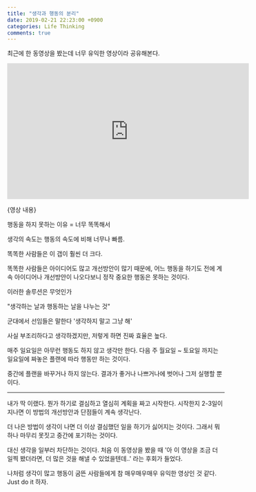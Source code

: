 ```yaml
---
title: "생각과 행동의 분리"
date: 2019-02-21 22:23:00 +0900
categories: Life Thinking
comments: true
---
```


최근에 한 동영상을 봤는데 너무 유익한 영상이라 공유해본다.
<iframe width="560" height="315" src="https://www.youtube.com/embed/L6BJBapYQ2k" frameborder="0" allow="autoplay; encrypted-media" allowfullscreen></iframe>

{영상 내용}

행동을 하지 못하는 이유 = 너무 똑똑해서

생각의 속도는 행동의 속도에 비해 너무나 빠름.

똑똑한 사람들은 이 갭이 훨씬 더 크다.

똑똑한 사람들은 아이디어도 많고 개선방안이 많기 때문에, 어느 행동을 하기도 전에 계속 아이디어나 개선방안이 나오다보니 정작 중요한 행동은 못하는 것이다.

이러한 솔루션은 무엇인가

"생각하는 날과 행동하는 날을 나누는 것"

군대에서 선임들은 말한다 '생각하지 말고 그냥 해'

사실 부조리하다고 생각하겠지만, 저렇게 하면 진짜 효율은 높다.

매주 일요일은 아무런 행동도 하지 않고 생각만 한다. 다음 주 월요일 ~ 토요일 까지는 일요일에 짜놓은 플랜에 따라 행동만 하는 것이다.

중간에 플랜을 바꾸거나 하지 않는다. 결과가 좋거나 나쁘거나에 벗어나 그저 실행할 뿐이다.

-----------------------------------------------

내가 딱 이랬다. 뭔가 하기로 결심하고 열심히 계획을 짜고 시작한다. 시작한지 2-3일이 지나면 이 방법의 개선방안과 단점들이 계속 생각난다.

더 나은 방법이 생각이 나면 더 이상 결심했던 일을 하기가 싫어지는 것이다. 그래서 뭐하나 마무리 못짓고 중간에 포기하는 것이다.

대신 생각을 일부러 차단하는 것이다. 처음 이 동영상을 봤을 때 '아 이 영상을 조금 더 일찍 봤더라면, 더 많은 것을 해낼 수 있었을텐데..' 라는 후회가 들었다.

나처럼 생각이 많고 행동이 굼뜬 사람들에게 참 매우매우매우 유익한 영상인 것 같다. Just do it 하자.
